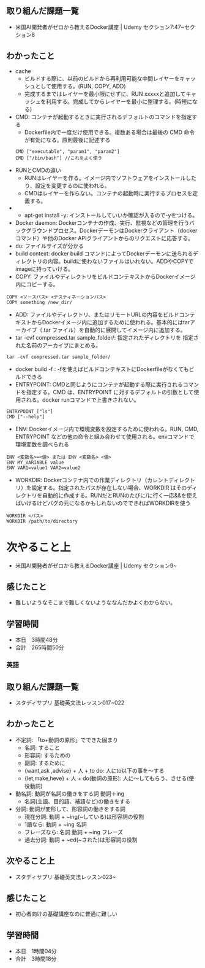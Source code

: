 ## 取り組んだ課題一覧
- 米国AI開発者がゼロから教えるDocker講座 | Udemy セクション7:47~セクション8
## わかったこと
- cache
    - ビルドする際に、以前のビルドから再利用可能な中間レイヤーをキャッシュとして使用する。(RUN, COPY, ADD)
    - 完成するまではレイヤーを最小限にせずに、RUN xxxxxと追加してキャッシュを利用する。完成してからレイヤーを最小に整理する。(時短になる)
- CMD: コンテナが起動するときに実行されるデフォルトのコマンドを指定する
    - Dockerfile内で一度だけ使用できる。複数ある場合は最後の CMD 命令が有効になる。原則最後に記述する
    ```
    CMD ["executable", "param1", "param2"]
    CMD ["/bin/bash"] //これをよく使う
    ```
- RUNとCMDの違い
    - RUNはレイヤーを作る。イメージ内でソフトウェアをインストールしたり、設定を変更するのに使われる。
    - CMDはレイヤーを作らない。コンテナの起動時に実行するプロセスを定義する。
- - apt-get install <package> -y: インストールしていいか確認が入るので-yをつける。
- Docker daemon: Dockerコンテナの作成、実行、監視などの管理を行うバックグラウンドプロセス。DockerデーモンはDockerクライアント（docker コマンド）や他のDocker APIクライアントからのリクエストに応答する。
- du: ファイルサイズが分かる
- build context: docker build コマンドによってDockerデーモンに送られるディレクトリの内容。buildに使わないファイルはいれない。ADDやCOPYでimageに持っていける。
- COPY: ファイルやディレクトリをビルドコンテキストからDockerイメージ内にコピーする。
```
COPY <ソースパス> <デスティネーションパス>
COPY something /new_dir/
```
- ADD: ファイルやディレクトリ、またはリモートURLの内容をビルドコンテキストからDockerイメージ内に追加するために使われる。基本的にはtarアーカイブ（.tar ファイル）を自動的に展開してイメージ内に追加する。
- tar -cvf compressed.tar sample_folder/: 指定されたディレクトリを 指定された名前のアーカイブにまとめる。
```
tar -cvf compressed.tar sample_folder/
```
- docker build -f <dockerfilename> <build context>: -fを使えばビルドコンテキストにDockerfileがなくてもビルドできる
- ENTRYPOINT: CMDと同じようにコンテナが起動する際に実行されるコマンドを指定する。CMD は、ENTRYPOINT に対するデフォルトの引数として使用される。docker runコマンドで上書きされない。
```
ENTRYPOINT ["ls"]
CMD ["--help"]
```
- ENV: Dockerイメージ内で環境変数を設定するために使われる。RUN, CMD, ENTRYPOINT などの他の命令と組み合わせて使用される。envコマンドで環境変数を調べられる
```
ENV <変数名>=<値> または ENV <変数名> <値>
ENV MY_VARIABLE value
ENV VAR1=value1 VAR2=value2
```
- WORKDIR: Dockerコンテナ内での作業ディレクトリ（カレントディレクトリ）を設定する。指定されたパスが存在しない場合、WORKDIR はそのディレクトリを自動的に作成する。RUNだとRUNのたびに/に行く一応&&を使えばいけるけどバグの元になるかもしれないのでできればWORKDIRを使う
```
WORKDIR <パス>
WORKDIR /path/to/directory
```
# 次やること上
- 米国AI開発者がゼロから教えるDocker講座 | Udemy セクション9~
## 感じたこと
- 難しいようなそこまで難しくないようななんだかよくわからない。
## 学習時間
- 本日　3時間48分
- 合計　265時間50分



### 英語
## 取り組んだ課題一覧
- スタディサプリ 基礎英文法レッスン017~022
## わかったこと
- 不定詞: 「to+動詞の原形」でできた固まり
    - 名詞: すること
    - 形容詞: するための
    - 副詞: するために
    - {want,ask ,advise} + 人 + to do: 人にto以下の事を～する
    - {let,make,heve} + 人 + do(動詞の原形): 人に～してもらう、させる(使役動詞)
- 動名詞: 動詞が名詞の働きをする詞 動詞＋ing
    - 名詞(主語、目的語、補語など)の働きをする
- 分詞: 動詞が変形して、形容詞の働きをする詞
    - 現在分詞: 動詞 + ~ing(~している)は形容詞の役割
    - 1語なら: 動詞 + ~ing 名詞
    - フレーズなら: 名詞 動詞 + ~ing フレーズ
    - 過去分詞: 動詞 + ~ed(~された)は形容詞の役割
## 次やること上
- スタディサプリ 基礎英文法レッスン023~
## 感じたこと
- 初心者向けの基礎講座なのに普通に難しい
## 学習時間
- 本日　1時間04分
- 合計　3時間18分